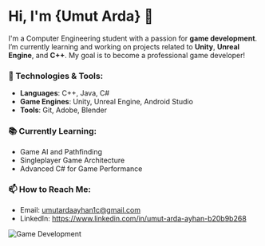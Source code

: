 # Hi, I'm {Umut Arda} 👋

I'm a Computer Engineering student with a passion for **game development**. I’m currently learning and working on projects related to **Unity**, **Unreal Engine**, and **C++**. My goal is to become a professional game developer!

### 🔧 Technologies & Tools:
- **Languages**: C++, Java, C#
- **Game Engines**: Unity, Unreal Engine, Android Studio
- **Tools**: Git, Adobe, Blender

### 📚 Currently Learning:
- Game AI and Pathfinding
- Singleplayer Game Architecture
- Advanced C# for Game Performance

### 📫 How to Reach Me:
- Email: umutardaayhan1c@gmail.com
- LinkedIn: https://www.linkedin.com/in/umut-arda-ayhan-b20b9b268

![Game Development](https://img.shields.io/badge/-Game%20Development-blue?style=for-the-badge&logo=Unity&logoColor=white)
